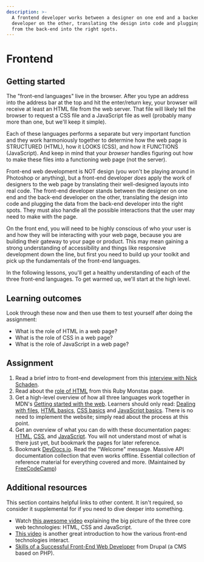 ```yaml
---
description: >-
  A frontend developer works between a designer on one end and a backend
  developer on the other, translating the design into code and plugging the data
  from the back-end into the right spots.
---
```


# Frontend

## Getting started

The "front-end languages" live in the browser. After you type an address into the address bar at the top and hit the enter/return key, your browser will receive at least an HTML file from the web server. That file will likely tell the browser to request a CSS file and a JavaScript file as well \(probably many more than one, but we'll keep it simple\).

Each of these languages performs a separate but very important function and they work harmoniously together to determine how the web page is STRUCTURED \(HTML\), how it LOOKS \(CSS\), and how it FUNCTIONS \(JavaScript\). And keep in mind that your _browser_ handles figuring out how to make these files into a functioning web page \(not the server\).

Front-end web development is NOT design \(you won't be playing around in Photoshop or anything\), but a front-end developer _does_ apply the work of designers to the web page by translating their well-designed layouts into real code. The front-end developer stands between the designer on one end and the back-end developer on the other, translating the design into code and plugging the data from the back-end developer into the right spots. They must also handle all the possible interactions that the user may need to make with the page.

On the front end, you will need to be highly conscious of who your user is and how they will be interacting with your web page, because you are building their gateway to your page or product. This may mean gaining a strong understanding of accessibility and things like responsive development down the line, but first you need to build up your toolkit and pick up the fundamentals of the front-end languages.

In the following lessons, you'll get a healthy understanding of each of the three front-end languages. To get warmed up, we'll start at the high level.

## Learning outcomes

Look through these now and then use them to test yourself after doing the assignment:

* What is the role of HTML in a web page?
* What is the role of CSS in a web page?
* What is the role of JavaScript in a web page?

## Assignment

1. Read a brief intro to front-end development from this [interview with Nick Schaden](https://web.archive.org/web/20200601022721/https://generalassemb.ly/blog/what-is-front-end-web-development/).
2. Read about the [role of HTML](https://webapps-for-beginners.rubymonstas.org/html.html) from this Ruby Monstas page.
3. Get a high-level overview of how all three languages work together in MDN's [Getting started with the web](https://developer.mozilla.org/en-US/Learn/Getting_started_with_the_web). Learners should only read: [Dealing with files](https://developer.mozilla.org/en-US/docs/Learn/Getting_started_with_the_web/Dealing_with_files), [HTML basics](https://developer.mozilla.org/en-US/docs/Learn/Getting_started_with_the_web/HTML_basics), [CSS basics](https://developer.mozilla.org/en-US/docs/Learn/Getting_started_with_the_web/CSS_basics) and [JavaScript basics](https://developer.mozilla.org/en-US/docs/Learn/Getting_started_with_the_web/JavaScript_basics). There is no need to implement the website; simply read about the process at this point.
4. Get an overview of what you can do with these documentation pages: [HTML](https://developer.mozilla.org/en-US/docs/Web/HTML/Element), [CSS](https://developer.mozilla.org/en-US/docs/Web/CSS/Reference#Keyword_index), and [JavaScript](https://developer.mozilla.org/en-US/docs/Web/JavaScript/Reference). You will not understand most of what is there just yet, but bookmark the pages for later reference.
5. Bookmark [DevDocs.io](https://devdocs.io/). Read the "Welcome" message. Massive API documentation collection that even works offline. Essential collection of reference material for everything covered and more. \(Maintained by [FreeCodeCamp](https://www.freecodecamp.org/)\)

## Additional resources

This section contains helpful links to other content. It isn't required, so consider it supplemental for if you need to dive deeper into something.

* Watch [this awesome video](https://www.youtube.com/watch?v=gT0Lh1eYk78) explaining the big picture of the three core web technologies: HTML, CSS and JavaScript.
* [This video](https://www.youtube.com/watch?v=BANChTkxYYY&list=PLwqG3V3cExWpCgHOcLEKg6z-InpjHr7MB) is another great introduction to how the various front-end technologies interact.
* [Skills of a Successful Front-End Web Developer](https://web.archive.org/web/20151110193658/https://www.drupal.org/node/1245650) from Drupal \(a CMS based on PHP\).

